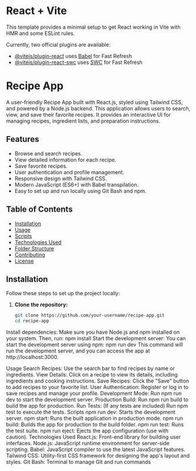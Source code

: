 # React + Vite

This template provides a minimal setup to get React working in Vite with HMR and some ESLint rules.

Currently, two official plugins are available:

- [@vitejs/plugin-react](https://github.com/vitejs/vite-plugin-react/blob/main/packages/plugin-react/README.md) uses [Babel](https://babeljs.io/) for Fast Refresh
- [@vitejs/plugin-react-swc](https://github.com/vitejs/vite-plugin-react-swc) uses [SWC](https://swc.rs/) for Fast Refresh
# Recipe App

A user-friendly Recipe App built with React.js, styled using Tailwind CSS, and powered by a Node.js backend. This application allows users to search, view, and save their favorite recipes. It provides an interactive UI for managing recipes, ingredient lists, and preparation instructions.

## Features

- Browse and search recipes.
- View detailed information for each recipe.
- Save favorite recipes.
- User authentication and profile management.
- Responsive design with Tailwind CSS.
- Modern JavaScript (ES6+) with Babel transpilation.
- Easy to set up and run locally using Git Bash and npm.

## Table of Contents

- [Installation](#installation)
- [Usage](#usage)
- [Scripts](#scripts)
- [Technologies Used](#technologies-used)
- [Folder Structure](#folder-structure)
- [Contributing](#contributing)
- [License](#license)

## Installation

Follow these steps to set up the project locally:

1. **Clone the repository:**
   ```bash
   git clone https://github.com/your-username/recipe-app.git
   cd recipe-app
Install dependencies: Make sure you have Node.js and npm installed on your system. Then, run:
npm install
Start the development server:
You can start the development server using npm:
npm run dev
This command will run the development server, and you can access the app at http://localhost:3000.

Usage
Search Recipes: Use the search bar to find recipes by name or ingredients.
View Details: Click on a recipe to view its details, including ingredients and cooking instructions.
Save Recipes: Click the "Save" button to add recipes to your favorite list.
User Authentication: Register or log in to save recipes and manage your profile.
Development Mode: Run npm run dev to start the development server.
Production Build: Run npm run build to build the app for production.
Run Tests: (If any tests are included) Run npm test to execute the tests.
Scripts
npm run dev: Starts the development server.
npm start: Runs the built application in production mode.
npm run build: Builds the app for production to the build folder.
npm run test: Runs the test suite.
npm run eject: Ejects the app configuration (use with caution).
Technologies Used
React.js: Front-end library for building user interfaces.
Node.js: JavaScript runtime environment for server-side scripting.
Babel: JavaScript compiler to use the latest JavaScript features.
Tailwind CSS: Utility-first CSS framework for designing the app's layout and styles.
Git Bash: Terminal to manage Git and run commands
